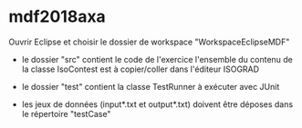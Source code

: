 # mdf2018axa

Ouvrir Eclipse et choisir le dossier de workspace "WorkspaceEclipseMDF"

- le dossier "src" contient le code de l'exercice
l'ensemble du contenu de la classe IsoContest est à copier/coller dans l'éditeur ISOGRAD

- le dossier "test" contient la classe TestRunner à exécuter avec JUnit

- les jeux de données (input*.txt et output*.txt) doivent être déposes dans le répertoire "testCase"
